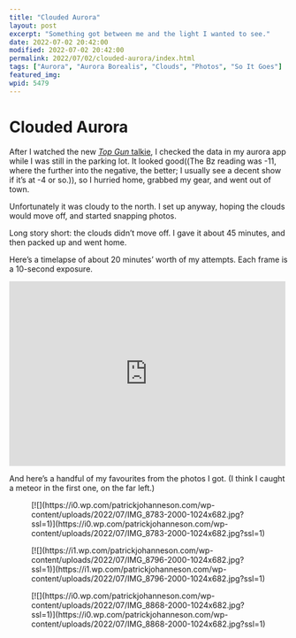 ```yaml
---
title: "Clouded Aurora"
layout: post
excerpt: "Something got between me and the light I wanted to see."
date: 2022-07-02 20:42:00
modified: 2022-07-02 20:42:00
permalink: 2022/07/02/clouded-aurora/index.html
tags: ["Aurora", "Aurora Borealis", "Clouds", "Photos", "So It Goes"]
featured_img: 
wpid: 5479
---
```


# Clouded Aurora

After I watched the new [*Top Gun* talkie](https://patrickjohanneson.com/2022/07/02/top-gun-redux/), I checked the data in my aurora app while I was still in the parking lot. It looked good((The Bz reading was -11, where the further into the negative, the better; I usually see a decent show if it’s at -4 or so.)), so I hurried home, grabbed my gear, and went out of town.

Unfortunately it was cloudy to the north. I set up anyway, hoping the clouds would move off, and started snapping photos.

Long story short: the clouds didn’t move off. I gave it about 45 minutes, and then packed up and went home.

Here’s a timelapse of about 20 minutes’ worth of my attempts. Each frame is a 10-second exposure.

<iframe allow="autoplay; fullscreen; picture-in-picture" allowfullscreen="" frameborder="0" height="334" loading="lazy" src="https://player.vimeo.com/video/726340568?h=832e12bf6e&dnt=1&app_id=122963" title="Clouded Aurora, July 2, 2022" width="500"></iframe>

And here’s a handful of my favourites from the photos I got. (I think I caught a meteor in the first one, on the far left.)

<div class="wp-block-jetpack-tiled-gallery aligncenter is-style-rectangular"><div class="tiled-gallery__gallery"><div class="tiled-gallery__row"><div class="tiled-gallery__col" style="flex-basis:66.78747%"><figure class="tiled-gallery__item">[![](https://i0.wp.com/patrickjohanneson.com/wp-content/uploads/2022/07/IMG_8783-2000-1024x682.jpg?ssl=1)](https://i0.wp.com/patrickjohanneson.com/wp-content/uploads/2022/07/IMG_8783-2000-1024x682.jpg?ssl=1)</figure></div><div class="tiled-gallery__col" style="flex-basis:33.21253%"><figure class="tiled-gallery__item">[![](https://i1.wp.com/patrickjohanneson.com/wp-content/uploads/2022/07/IMG_8796-2000-1024x682.jpg?ssl=1)](https://i1.wp.com/patrickjohanneson.com/wp-content/uploads/2022/07/IMG_8796-2000-1024x682.jpg?ssl=1)</figure><figure class="tiled-gallery__item">[![](https://i0.wp.com/patrickjohanneson.com/wp-content/uploads/2022/07/IMG_8868-2000-1024x682.jpg?ssl=1)](https://i0.wp.com/patrickjohanneson.com/wp-content/uploads/2022/07/IMG_8868-2000-1024x682.jpg?ssl=1)</figure></div></div></div></div>